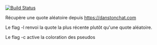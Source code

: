 [![Build Status](https://travis-ci.org/Houguiram/random-dtc.svg?branch=master)](https://travis-ci.org/Houguiram/random-dtc)

Récupère une quote aléatoire depuis <https://danstonchat.com> 

Le flag -l renvoi la quote la plus récente plutôt qu'une quote aléatoire.

Le flag -c active la coloration des pseudos
